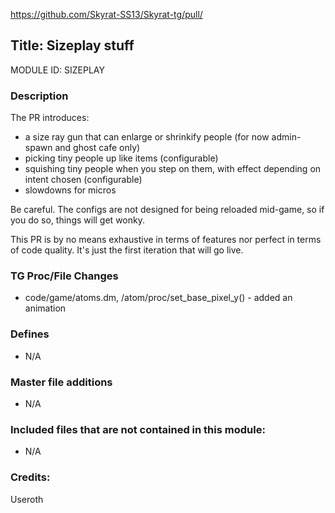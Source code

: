 https://github.com/Skyrat-SS13/Skyrat-tg/pull/<!--PR Number-->

## Title: Sizeplay stuff

MODULE ID: SIZEPLAY

### Description

The PR introduces:

- a size ray gun that can enlarge or shrinkify people (for now admin-spawn and ghost cafe only)
- picking tiny people up like items (configurable)
- squishing tiny people when you step on them, with effect depending on intent chosen (configurable)
- slowdowns for micros

Be careful. The configs are not designed for being reloaded mid-game, so if you do so, things will get wonky.

This PR is by no means exhaustive in terms of features nor perfect in terms of code quality.
It's just the first iteration that will go live.
### TG Proc/File Changes

- code/game/atoms.dm, /atom/proc/set_base_pixel_y() - added an animation

### Defines

- N/A

### Master file additions

- N/A

### Included files that are not contained in this module:

- N/A

### Credits:

Useroth
